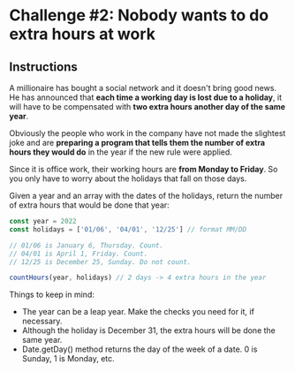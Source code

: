 # Challenge #2: Nobody wants to do extra hours at work

## Instructions

A millionaire has bought a social network and it doesn't bring good news. He has announced that **each time a working day is lost due to a holiday**, it will have to be compensated with **two extra hours another day of the same year**.

Obviously the people who work in the company have not made the slightest joke and are **preparing a program that tells them the number of extra hours they would do** in the year if the new rule were applied.

Since it is office work, their working hours are **from Monday to Friday**. So you only have to worry about the holidays that fall on those days.

Given a year and an array with the dates of the holidays, return the number of extra hours that would be done that year:

```javascript
const year = 2022
const holidays = ['01/06', '04/01', '12/25'] // format MM/DD

// 01/06 is January 6, Thursday. Count.
// 04/01 is April 1, Friday. Count.
// 12/25 is December 25, Sunday. Do not count.

countHours(year, holidays) // 2 days -> 4 extra hours in the year
```
Things to keep in mind:

* The year can be a leap year. Make the checks you need for it, if necessary.
* Although the holiday is December 31, the extra hours will be done the same year.
* Date.getDay() method returns the day of the week of a date. 0 is Sunday, 1 is Monday, etc.
